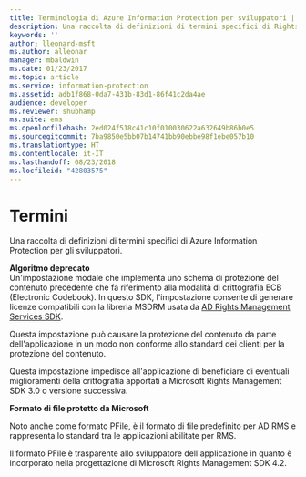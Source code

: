 ```yaml
---
title: Terminologia di Azure Information Protection per sviluppatori | Documentazione Microsoft
description: Una raccolta di definizioni di termini specifici di Rights Management Services per gli sviluppatori.
keywords: ''
author: lleonard-msft
ms.author: alleonar
manager: mbaldwin
ms.date: 01/23/2017
ms.topic: article
ms.service: information-protection
ms.assetid: adb1f868-0da7-431b-83d1-86f41c2da4ae
audience: developer
ms.reviewer: shubhamp
ms.suite: ems
ms.openlocfilehash: 2ed024f518c41c10f010030622a632649b86b0e5
ms.sourcegitcommit: 7ba9850e5bb07b14741bb90ebbe98f1ebe057b10
ms.translationtype: HT
ms.contentlocale: it-IT
ms.lasthandoff: 08/23/2018
ms.locfileid: "42803575"
---
```

# <a name="terms"></a>Termini

Una raccolta di definizioni di termini specifici di Azure Information Protection per gli sviluppatori.

**Algoritmo deprecato**  
Un'impostazione modale che implementa uno schema di protezione del contenuto precedente che fa riferimento alla modalità di crittografia ECB (Electronic Codebook). In questo SDK, l'impostazione consente di generare licenze compatibili con la libreria MSDRM usata da [AD Rights Management Services SDK](https://msdn.microsoft.com/library/windows/desktop/cc530379.aspx).

Questa impostazione può causare la protezione del contenuto da parte dell'applicazione in un modo non conforme allo standard dei clienti per la protezione del contenuto.

Questa impostazione impedisce all'applicazione di beneficiare di eventuali miglioramenti della crittografia apportati a Microsoft Rights Management SDK 3.0 o versione successiva.

**Formato di file protetto da Microsoft**

Noto anche come formato PFile, è il formato di file predefinito per AD RMS e rappresenta lo standard tra le applicazioni abilitate per RMS.

Il formato PFile è trasparente allo sviluppatore dell'applicazione in quanto è incorporato nella progettazione di Microsoft Rights Management SDK 4.2.


